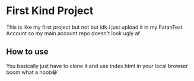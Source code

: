 # First Kind Project

This is like my first project but not but idk i just upload it in my FatanTest Account so my main account repo doesn't look ugly af

## How to use

You basically just have to clone it and use index.html in your local browser boom what a noob😁

